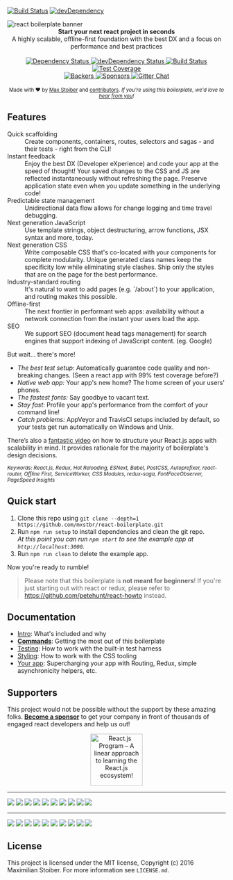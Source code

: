 
[![Build Status](https://travis-ci.org/mydearxym/coder_club_frontend.svg?branch=master)](https://travis-ci.org/mydearxym/coder_club_frontend)
[![devDependency](https://david-dm.org/mydearxym/coder_club.svg)](https://david-dm.org/mydearxym/coder_club#info=devDependencies)

<img src="https://raw.githubusercontent.com/mxstbr/react-boilerplate-brand/master/assets/banner-metal.jpg" alt="react boilerplate banner" align="center" />

<br />

<div align="center"><strong>Start your next react project in seconds</strong></div>
<div align="center">A highly scalable, offline-first foundation with the best DX and a focus on performance and best practices</div>

<br />

<div align="center">
  <!-- Dependency Status -->
  <a href="https://david-dm.org/mxstbr/react-boilerplate">
    <img src="https://david-dm.org/mxstbr/react-boilerplate.svg" alt="Dependency Status" />
  </a>
  <!-- devDependency Status -->
  <a href="https://david-dm.org/mxstbr/react-boilerplate#info=devDependencies">
    <img src="https://david-dm.org/mxstbr/react-boilerplate/dev-status.svg" alt="devDependency Status" />
  </a>
  <!-- Build Status -->
  <a href="https://travis-ci.org/mxstbr/react-boilerplate">
    <img src="https://travis-ci.org/mxstbr/react-boilerplate.svg" alt="Build Status" />
  </a>
  <!-- Test Coverage -->
  <a href="https://coveralls.io/r/mxstbr/react-boilerplate">
    <img src="https://coveralls.io/repos/github/mxstbr/react-boilerplate/badge.svg" alt="Test Coverage" />
  </a>
</div>
<div align="center">
    <!-- Backers -->
  <a href="#backers">
    <img src="https://opencollective.com/react-boilerplate/backers/badge.svg" alt="Backers" />
  </a>
      <!-- Sponsors -->
  <a href="#sponsors">
    <img src="https://opencollective.com/react-boilerplate/sponsors/badge.svg" alt="Sponsors" />
  </a>
  <!-- Gitter -->
  <a href="https://gitter.im/mxstbr/react-boilerplate">
    <img src="https://camo.githubusercontent.com/54dc79dc7da6b76b17bc8013342da9b4266d993c/68747470733a2f2f6261646765732e6769747465722e696d2f6d78737462722f72656163742d626f696c6572706c6174652e737667" alt="Gitter Chat" />
  </a>
</div>

<br />

<div align="center">
  <sub>Made with ❤︎ by <a href="https://twitter.com/mxstbr">Max Stoiber</a> and <a href="https://github.com/mxstbr/react-boilerplate/graphs/contributors">contributors</a>. <i>If you're using this boilerplate, we'd love to <a href="https://github.com/mxstbr/react-boilerplate/issues/115">hear from you</a>!</i></sub>
</div>

## Features

<dl>
  <dt>Quick scaffolding</dt>
  <dd>Create components, containers, routes, selectors and sagas - and their tests - right from the CLI!</dd>

  <dt>Instant feedback</dt>
  <dd>Enjoy the best DX (Developer eXperience) and code your app at the speed of thought! Your saved changes to the CSS and JS are reflected instantaneously without refreshing the page. Preserve application state even when you update something in the underlying code!</dd>

  <dt>Predictable state management</dt>
  <dd>Unidirectional data flow allows for change logging and time travel debugging.</dd>

  <dt>Next generation JavaScript</dt>
  <dd>Use template strings, object destructuring, arrow functions, JSX syntax and more, today.</dd>

  <dt>Next generation CSS</dt>
  <dd>Write composable CSS that's co-located with your components for complete modularity. Unique generated class names keep the specificity low while eliminating style clashes. Ship only the styles that are on the page for the best performance.</dd>

  <dt>Industry-standard routing</dt>
  <dd>It's natural to want to add pages (e.g. `/about`) to your application, and routing makes this possible.</dd>

  <dt>Offline-first</dt>
  <dd>The next frontier in performant web apps: availability without a network connection from the instant your users load the app.</dd>

  <dt>SEO</dt>
  <dd>We support SEO (document head tags management) for search engines that support indexing of JavaScript content. (eg. Google)</dd>
</dl>

But wait... there's more!

  - *The best test setup:* Automatically guarantee code quality and non-breaking
    changes. (Seen a react app with 99% test coverage before?)
  - *Native web app:* Your app's new home? The home screen of your users' phones.
  - *The fastest fonts:* Say goodbye to vacant text.
  - *Stay fast*: Profile your app's performance from the comfort of your command
    line!
  - *Catch problems:* AppVeyor and TravisCI setups included by default, so your
    tests get run automatically on Windows and Unix.

There’s also a <a href="https://vimeo.com/168648012">fantastic video</a> on how to structure your React.js apps with scalability in mind. It provides rationale for the majority of boilerplate's design decisions.

<sub><i>Keywords: React.js, Redux, Hot Reloading, ESNext, Babel, PostCSS, Autoprefixer, react-router, Offline First, ServiceWorker, CSS Modules, redux-saga, FontFaceObserver, PageSpeed Insights</i></sub>

## Quick start

1. Clone this repo using `git clone --depth=1 https://github.com/mxstbr/react-boilerplate.git`
1. Run `npm run setup` to install dependencies and clean the git repo.<br />
   *At this point you can run `npm start` to see the example app at `http://localhost:3000`.*
1. Run `npm run clean` to delete the example app.

Now you're ready to rumble!

> Please note that this boilerplate is **not meant for beginners**! If you're just starting out with react or redux, please refer to https://github.com/petehunt/react-howto instead.

## Documentation

- [Intro](docs/general): What's included and why
- [**Commands**](docs/general/commands.md): Getting the most out of this boilerplate
- [Testing](docs/testing): How to work with the built-in test harness
- [Styling](docs/css): How to work with the CSS tooling
- [Your app](docs/js): Supercharging your app with Routing, Redux, simple
  asynchronicity helpers, etc.

## Supporters

This project would not be possible without the support by these amazing folks. [**Become a sponsor**](https://opencollective.com/react-boilerplate) to get your company in front of thousands of engaged react developers and help us out!

<div align="center">
<a href="http://reactjsprogram.com/?utm_source=react-boilerplate&utm_medium=banner&utm_campaign=React%20Boilerplate">
  <img src="https://cloud.githubusercontent.com/assets/7525670/16642421/09f0d97c-440b-11e6-92f6-05d680946629.png" alt="React.js Program – A linear approach to learning the React.js ecosystem!" height="120px">
</a>
</div>

----

<a href="https://opencollective.com/react-boilerplate/bronze-sponsor/0/website" target="_blank"><img src="https://opencollective.com/react-boilerplate/bronze-sponsor/0/avatar.svg"></a>
<a href="https://opencollective.com/react-boilerplate/bronze-sponsor/1/website" target="_blank"><img src="https://opencollective.com/react-boilerplate/bronze-sponsor/1/avatar.svg"></a>
<a href="https://opencollective.com/react-boilerplate/bronze-sponsor/2/website" target="_blank"><img src="https://opencollective.com/react-boilerplate/bronze-sponsor/2/avatar.svg"></a>
<a href="https://opencollective.com/react-boilerplate/bronze-sponsor/3/website" target="_blank"><img src="https://opencollective.com/react-boilerplate/bronze-sponsor/3/avatar.svg"></a>
<a href="https://opencollective.com/react-boilerplate/bronze-sponsor/4/website" target="_blank"><img src="https://opencollective.com/react-boilerplate/bronze-sponsor/4/avatar.svg"></a>
<a href="https://opencollective.com/react-boilerplate/bronze-sponsor/5/website" target="_blank"><img src="https://opencollective.com/react-boilerplate/bronze-sponsor/5/avatar.svg"></a>
<a href="https://opencollective.com/react-boilerplate/bronze-sponsor/6/website" target="_blank"><img src="https://opencollective.com/react-boilerplate/bronze-sponsor/6/avatar.svg"></a>
<a href="https://opencollective.com/react-boilerplate/bronze-sponsor/7/website" target="_blank"><img src="https://opencollective.com/react-boilerplate/bronze-sponsor/7/avatar.svg"></a>
<a href="https://opencollective.com/react-boilerplate/bronze-sponsor/8/website" target="_blank"><img src="https://opencollective.com/react-boilerplate/bronze-sponsor/8/avatar.svg"></a>
<a href="https://opencollective.com/react-boilerplate/bronze-sponsor/9/website" target="_blank"><img src="https://opencollective.com/react-boilerplate/bronze-sponsor/9/avatar.svg"></a>

----

<a href="https://opencollective.com/react-boilerplate/backer/0/website" target="_blank"><img src="https://opencollective.com/react-boilerplate/backer/0/avatar.svg"></a>
<a href="https://opencollective.com/react-boilerplate/backer/1/website" target="_blank"><img src="https://opencollective.com/react-boilerplate/backer/1/avatar.svg"></a>
<a href="https://opencollective.com/react-boilerplate/backer/2/website" target="_blank"><img src="https://opencollective.com/react-boilerplate/backer/2/avatar.svg"></a>
<a href="https://opencollective.com/react-boilerplate/backer/3/website" target="_blank"><img src="https://opencollective.com/react-boilerplate/backer/3/avatar.svg"></a>
<a href="https://opencollective.com/react-boilerplate/backer/4/website" target="_blank"><img src="https://opencollective.com/react-boilerplate/backer/4/avatar.svg"></a>
<a href="https://opencollective.com/react-boilerplate/backer/5/website" target="_blank"><img src="https://opencollective.com/react-boilerplate/backer/5/avatar.svg"></a>
<a href="https://opencollective.com/react-boilerplate/backer/6/website" target="_blank"><img src="https://opencollective.com/react-boilerplate/backer/6/avatar.svg"></a>
<a href="https://opencollective.com/react-boilerplate/backer/7/website" target="_blank"><img src="https://opencollective.com/react-boilerplate/backer/7/avatar.svg"></a>
<a href="https://opencollective.com/react-boilerplate/backer/8/website" target="_blank"><img src="https://opencollective.com/react-boilerplate/backer/8/avatar.svg"></a>
<a href="https://opencollective.com/react-boilerplate/backer/9/website" target="_blank"><img src="https://opencollective.com/react-boilerplate/backer/9/avatar.svg"></a>


## License

This project is licensed under the MIT license, Copyright (c) 2016 Maximilian
Stoiber. For more information see `LICENSE.md`.
